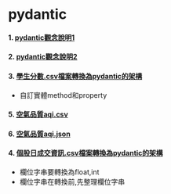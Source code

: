 # pydantic

#### 1. [pydantic觀念說明1](./README.ipynb)
#### 2. [pydantic觀念說明2](/README1.ipynb)
#### 3. [學生分數.csv檔案轉換為pydantic的架構](./學生分數.ipynb)
- 自訂實體method和property

#### 5. [空氣品質aqi.csv](./空氣品質aqi_csv.ipynb)

#### 6. [空氣品質aqi.json](./空氣品質aqi_json.ipynb)

#### 4. [個股日成交資訊.csv檔案轉換為pydantic的架構](./個股日成交資訊.ipynb)
- 欄位字串要轉換為float,int
- 欄位字串在轉換前,先整理欄位字串

